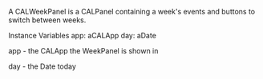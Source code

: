 A CALWeekPanel is a CALPanel containing a week's events and buttons to switch between weeks.

Instance Variables 
	app: 	aCALApp
	day: 	 aDate 
		
app
	- the CALApp the WeekPanel is shown in 
	
day 
	- the Date today  
